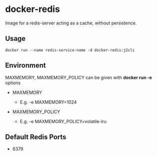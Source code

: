 docker-redis
============

Image for a redis-server acting as a cache, without persistence.

## Usage
```
docker run --name redis-service-name -d docker-redis:j2cli
```

## Environment

MAXMEMORY, MAXMEMORY_POLICY can be given with **docker run -e** options

* MAXMEMORY
  - E.g. -e MAXMEMORY=1024

* MAXMEMORY_POLICY
  - E.g. -e MAXMEMORY_POLICY=volatile-lru

## Default Redis Ports

* 6379
